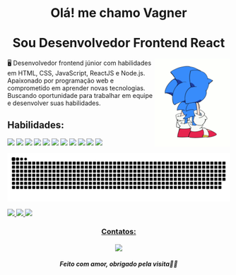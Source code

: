 <h1 align="center">
Olá! me chamo Vagner
<br>
<br>
Sou Desenvolvedor Frontend React </h1>

<img src="./img/sonic.gif" align="right" height="200" />

<p align="left">
🖥️ Desenvolvedor frontend júnior com  habilidades em HTML, CSS, JavaScript, ReactJS e Node.js. Apaixonado por programação web e comprometido em aprender novas tecnologias. Buscando oportunidade para trabalhar em equipe e desenvolver suas habilidades.</p>

<h2>Habilidades:</h2>

<div>

<img src="https://img.shields.io/badge/HTML5-E34F26?style=for-the-badge&logo=html5&logoColor=white"/>

<img src="https://img.shields.io/badge/CSS3-1572B6?style=for-the-badge&logo=css3&logoColor=white"/>

<img src="https://img.shields.io/badge/JavaScript-323330?style=for-the-badge&logo=javascript&logoColor=F7DF1E"/>

<img src="https://img.shields.io/badge/Git-E34F26?style=for-the-badge&logo=git&logoColor=white"/>

<img src="https://img.shields.io/badge/GitHub-100000?style=for-the-badge&logo=github&logoColor=white"/>

<img src="https://img.shields.io/badge/React-20232A?style=for-the-badge&logo=react&logoColor=61DAFB"/>

<img src="https://img.shields.io/badge/styled--components-DB7093?style=for-the-badge&logo=styled-components&logoColor=white"/>

<img src="https://img.shields.io/badge/Material--UI-0081CB?style=for-the-badge&logo=material-ui&logoColor=white"/>

<img src="https://img.shields.io/badge/PostgreSQL-316192?style=for-the-badge&logo=postgresql&logoColor=white" />

<img src="https://img.shields.io/badge/MongoDB-4EA94B?style=for-the-badge&logo=mongodb&logoColor=white">
<img src="https://img.shields.io/badge/Tailwind_CSS-38B2AC?style=for-the-badge&logo=tailwind-css&logoColor=white"/>
</div>

![Snake animation](https://github.com/vagner0795/vagner0795/blob/output/github-contribution-grid-snake.svg)

<div>
  <a href="https://github.com/vagner0795">
  <img height="180em" src="https://github-readme-stats.vercel.app/api?username=vagner0795&show_icons=true&theme=dracula&include_all_commits=true&count_private=true"/>
  <img height="180em" src="https://github-readme-stats.vercel.app/api/top-langs/?username=vagner0795&layout=compact&langs_count=6&theme=dracula"/>
  <img height="180em" src="https://github-readme-streak-stats.herokuapp.com/?user=vagner0795&theme=dracula&hide_border=true"/>
</div>



</p>

<h3 align="center">Contatos:</h3>

<p align="center">
  
  <a href="https://www.linkedin.com/in/vagner0795/">
    <img
         align="center"
         src="https://img.shields.io/badge/LinkedIn-1C1C1C?style=for-the-badge&logo=linkedin&logoColor=00FFFF"/>
  </a>
</p>

<h5 align="center" > Feito com amor, obrigado pela visita🚀🚀</h5>

